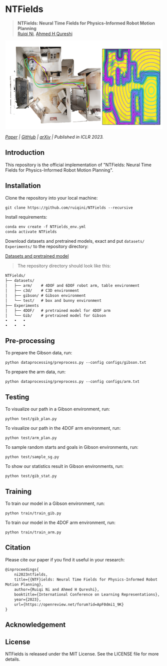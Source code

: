 # NTFields

>**NTFields: Neural Time Fields for Physics-Informed Robot Motion Planning**
\
>[Ruiqi Ni](https://ruiqini.github.io/),
[Ahmed H Qureshi](https://qureshiahmed.github.io/)


<img src="fig/fig.png" width="663" height="282">

_[Paper](https://openreview.net/forum?id=ApF0dmi1_9K) |
[GitHub](https://github.com/ruiqini/NTFields) |
[arXiv](https://arxiv.org/abs/2210.00120) |
Published in ICLR 2023._

## Introduction

This repository is the official implementation of "NTFields: Neural Time Fields for Physics-Informed Robot Motion Planning". 

## Installation

Clone the repository into your local machine:

```
git clone https://github.com/ruiqini/NTFields --recursive
```

Install requirements:

```setup
conda env create -f NTFields_env.yml
conda activate NTFields
```

Download datasets and pretrained models, exact and put `datasets/` `Experiments/` to the repository directory:

[Datasets and pretrained model](https://drive.google.com/file/d/140W0iOJOwA-nku831mQgPIGGQmXAKtrz/view?usp=share_link)

>The repository directory should look like this:
```
NTFields/
├── datasets/
│   ├── arm/    # 4DOF and 6DOF robot arm, table environment
│   ├── c3d/    # C3D environment
│   ├── gibson/ # Gibson environment
│   └── test/   # box and bunny environment
├── Experiments
│   ├── 4DOF/   # pretrained model for 4DOF arm
│   └── Gib/    # pretrained model for Gibson
•   •   •
•   •   •
```

## Pre-processing

To prepare the Gibson data, run:

```
python dataprocessing/preprocess.py --config configs/gibson.txt
```

To prepare the arm data, run:

```
python dataprocessing/preprocess.py --config configs/arm.txt
```

## Testing

To visualize our path in a Gibson environment, run:

```eval
python test/gib_plan.py 
```

To visualize our path in the 4DOF arm environment, run:

```eval
python test/arm_plan.py 
```

To sample random starts and goals in Gibson environments, run:

```eval
python test/sample_sg.py 
```

To show our statistics result in Gibson environments, run:

```eval
python test/gib_stat.py 
```

## Training

To train our model in a Gibson environment, run:

```train
python train/train_gib.py
```

To train our model in the 4DOF arm environment, run:

```train
python train/train_arm.py 
```

## Citation

Please cite our paper if you find it useful in your research:

```
@inproceedings{
    ni2023ntfields,
    title={{NTF}ields: Neural Time Fields for Physics-Informed Robot Motion Planning},
    author={Ruiqi Ni and Ahmed H Qureshi},
    booktitle={International Conference on Learning Representations},
    year={2023},
    url={https://openreview.net/forum?id=ApF0dmi1_9K}
}
```

## Acknowledgement



## License

NTFields is released under the MIT License. See the LICENSE file for more details.


